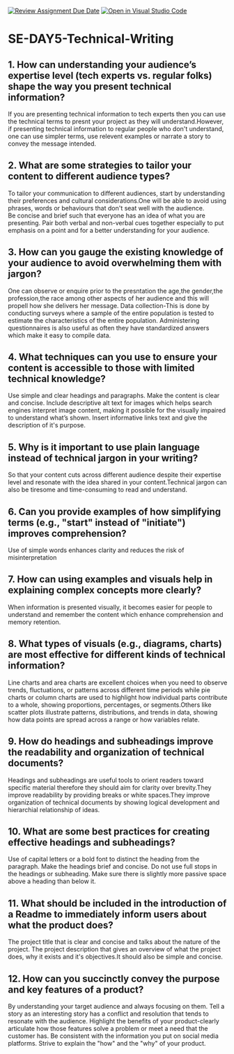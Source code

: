 [![Review Assignment Due Date](https://classroom.github.com/assets/deadline-readme-button-22041afd0340ce965d47ae6ef1cefeee28c7c493a6346c4f15d667ab976d596c.svg)](https://classroom.github.com/a/zsAR-pyY)
[![Open in Visual Studio Code](https://classroom.github.com/assets/open-in-vscode-2e0aaae1b6195c2367325f4f02e2d04e9abb55f0b24a779b69b11b9e10269abc.svg)](https://classroom.github.com/online_ide?assignment_repo_id=18925398&assignment_repo_type=AssignmentRepo)
# SE-DAY5-Technical-Writing
## 1. How can understanding your audience’s expertise level (tech experts vs. regular folks) shape the way you present technical information?
If you are presenting technical information to tech experts then you can use the technical terms to presnt your project as they will understand.However, if presenting technical information to regular people who don't understand, one can use simpler terms, use relevent examples or narrate a story to convey the message intended.
## 2. What are some strategies to tailor your content to different audience types?
To tailor your communication to different audiences, start by understanding their preferences and cultural considerations.One will be able to avoid using phrases, words or behaviours that don't seat well with the audience.                                                                                                                                                                                                       
Be concise and brief such that everyone has an idea of what you are presenting.                                                                                                                                      Pair both verbal and non-verbal cues together especially to put emphasis on a point and for a better understanding for your audience.
## 3. How can you gauge the existing knowledge of your audience to avoid overwhelming them with jargon?
One can observe or enquire prior to the presntation the age,the gender,the profession,the race among other aspects of her audience and this will propell how she delivers her message.                              Data collection-This is done by conducting surveys where a sample of the entire population is tested to estimate the characteristics of the entire population.                                                       Administering questionnaires is also useful as often they have standardized answers which make it easy to compile data.                                  
## 4. What techniques can you use to ensure your content is accessible to those with limited technical knowledge?  
Use simple and clear headings and paragraphs.                                                                                                                                                                      Make the content is clear and concise.
Include descriptive alt text for images which helps search engines interpret image content, making it possible for the visually impaired to understand what’s shown.
Insert informative links text and give the description of it's purpose.
## 5. Why is it important to use plain language instead of technical jargon in your writing?
So that your content cuts across different audience despite their expertise level and resonate with the idea shared in your content.Technical jargon can also be tiresome and time-consuming to read and understand.
## 6. Can you provide examples of how simplifying terms (e.g., "start" instead of "initiate") improves comprehension?
Use of simple words enhances clarity and reduces the risk of misinterpretation 
## 7. How can using examples and visuals help in explaining complex concepts more clearly?
When information is presented visually, it becomes easier for people to understand and remember the content which enhance comprehension and memory retention.
## 8. What types of visuals (e.g., diagrams, charts) are most effective for different kinds of technical information?
Line charts and area charts are excellent choices when you need to observe trends, fluctuations, or patterns across different time periods while pie charts or column charts are used to highlight how individual parts contribute to a whole, showing proportions, percentages, or segments.Others like scatter plots illustrate patterns, distributions, and trends in data, showing how data points are spread across a range or how variables relate.
## 9. How do headings and subheadings improve the readability and organization of technical documents?
Headings and subheadings are useful tools to orient readers toward specific material therefore they should aim for clarity over brevity.They improve readability by providing breaks or white spaces.They improve organization of technical documents by showing logical development and hierarchial relationship of ideas. 
## 10. What are some best practices for creating effective headings and subheadings?
Use of capital letters or a bold font to distinct the heading from the paragraph.
Make the headings brief and concise.
Do not use full stops in the headings or subheading.                                                                                                                                                                Make sure there is slightly more passive space above a heading than below it.
## 11. What should be included in the introduction of a Readme to immediately inform users about what the product does?
The project title that is clear and concise and talks about the nature of the project.
The project description that gives an overview of what the project does, why it exists and it's objectives.It should also be simple and concise.
## 12. How can you succinctly convey the purpose and key features of a product?
By understanding your target audience and always focusing on them.
Tell a story as an interesting story has a conflict and resolution that tends to resonate with the audience.
Highlight the benefits of your product-clearly articulate how those features solve a problem or meet a need that the customer has.
Be consistent with the information you put on social media platforms.
Strive to explain the "how" and the "why" of your product.
